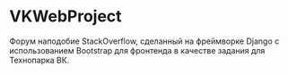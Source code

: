# VKWebProject
Форум наподобие StackOverflow, сделанный на фреймворке Django с использованием Bootstrap для фронтенда в качестве задания для Технопарка ВК.
